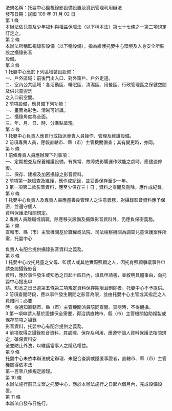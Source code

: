 法規名稱：托嬰中心監視錄影設備設置及資訊管理利用辦法  
發布日期：民國 109 年 01 月 02 日  
第 1 條  
本辦法依兒童及少年福利與權益保障法（以下稱本法）第七十七條之一第二項規定訂定之。  
第 2 條  
本辦法所稱監視錄影設備（以下稱設備），指為維護托嬰中心環境及人身安全所裝設之攝錄影音  
設備。  
第 3 條  
1 托嬰中心應於下列區域裝設設備：  
一、戶外區域：前後門出入口、對外窗戶、戶外走道。  
二、室內公共區域：各活動區、睡眠區、清潔區、用餐區、行政管理區之保健空間及供兒童盥洗  
之入口前空間。  
2 前項設備，應具備下列功能：  
一、畫面為彩色、清晰可辨識。  
二、攝錄角度為全面。  
三、年、月、日、時、分準點呈現。  
第 4 條  
1 托嬰中心負責人應自行或指派專責人員操作、管理及維護設備。  
2 前項專責人員，應報直轄市、縣（市）主管機關備查；其有變更時，亦同。  
第 5 條  
1 前條專責人員應辦理下列事項：  
一、定期檢查及保養維護設備，有異常、故障或影響運作效能之虞時，應儘速修復。  
二、保存、建檔及加密攝錄之影音資料。  
2 前項第一款檢查及維護，應作成紀錄，並妥善保存至少一年。  
3 第一項第二款影音資料，應至少保存三十日；資料之查閱及刪除，應作成紀錄。  
第 6 條  
1 托嬰中心負責人及專責人員應盡善良管理人之注意義務，對攝錄影音資料應予保密，並遵守個人  
資料保護法相關規定。  
2 專責人員離職或調職，除應移交設備及攝錄影音資料外，仍應負保密義務。  
第 7 條  
直轄市、縣（市）主管機關基於職權或法院、司法檢察機關為調查兒童保護案件所需，托嬰中心  


負責人有配合提供攝錄影音資料之義務。  
第 8 條  
1 托嬰中心收托兒童之父母、監護人或其他實際照顧之人，因托育照顧爭議事件申請查閱攝錄影音  
資料，應於事件發生或知悉之日起十四日內，填具申請書，並敘明具體事由，向托嬰中心提出申  
請。知悉之日已逾第五條第三項規定資料保存期限且刪除者，托嬰中心不予提供。  
2 前項查閱時段，應以事件發生期間之影音為限，並由托嬰中心主管或其指定之人員陪同；必要  
時，得通知直轄市、縣（市）主管機關派員陪同查閱。查閱時，不得翻攝。  
3 第一項申請人基於證據保全需要，得洽請直轄市、縣（市）主管機關協助複製或保存前項之攝錄  
影音資料，托嬰中心有配合提供之義務。  
4 前項取得之攝錄影音資料，其處理、保存及利用，應遵守個人資料保護法相關規定，確保資料安  
全並防止外洩，以維護當事人之隱私權益。  
第 9 條  
托嬰中心未依本辦法規定辦理、未配合查調或隱匿事證者，直轄市、縣（市）主管機關得依本法  
第一百零八條規定辦理。  
第 10 條  
本辦法施行前已立案之托嬰中心，應於本辦法施行之日起六個月內，完成設備設置。  
第 11 條  
本辦法自發布日施行。  


